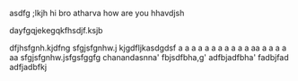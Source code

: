 asdfg ;lkjh 
hi bro atharva how are you hhavdjsh

dayfgqjekegqkfhsdjf.ksjb

dfjhsfgnh.kjdfng
sfgjsfgnhw.j
kjgdfljkasdgdsf
a
a
a
a
a
a
a
a
a
a
a
aa
a
a
a
a
aa
sfgjsfgnhw.jsfgsfggfg
chanandasnna'
fbjsdfbha,g'
adfbjadfbha'
fadbjfad
adfjadbfkj
